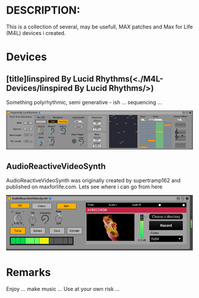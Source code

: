 # DESCRIPTION:

This is a collection of several, may be usefull, MAX patches and Max for Life (M4L) devices i created.

# Devices

## [title]Iinspired By Lucid Rhythms(<./M4L-Devices/Iinspired By Lucid Rhythms/>)

Something polyrhythmic, semi generative - ish ... sequencing ...

![Screenshot](<./M4L-Devices/Iinspired By Lucid Rhythms/Device-Screenshot.png>)

## AudioReactiveVideoSynth

AudioReactiveVideoSynth was originally created by supertramp162 and published on maxforlife.com. Lets see where i can go from here

![Screenshot](<./M4L-Devices/AudioReactiveVideoSynth/Device-Screenshot.png>)

# Remarks

Enjoy ... make music ... Use at your own risk ... 

